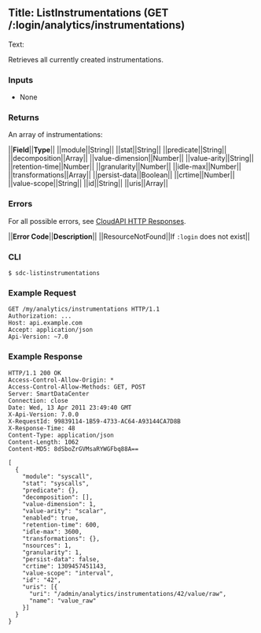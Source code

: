 Title: ListInstrumentations (GET /:login/analytics/instrumentations)
---
Text:

Retrieves all currently created instrumentations.

### Inputs

* None

### Returns

An array of instrumentations:

||**Field**||**Type**||
||module||String||
||stat||String||
||predicate||String||
||decomposition||Array||
||value-dimension||Number||
||value-arity||String||
||retention-time||Number||
||granularity||Number||
||idle-max||Number||
||transformations||Array||
||persist-data||Boolean||
||crtime||Number||
||value-scope||String||
||id||String||
||uris||Array||

### Errors

For all possible errors, see [CloudAPI HTTP Responses](#cloudapi-http-responses).

||**Error Code**||**Description**||
||ResourceNotFound||If `:login` does not exist||

### CLI

    $ sdc-listinstrumentations

### Example Request

    GET /my/analytics/instrumentations HTTP/1.1
    Authorization: ...
    Host: api.example.com
    Accept: application/json
    Api-Version: ~7.0

### Example Response

    HTTP/1.1 200 OK
    Access-Control-Allow-Origin: *
    Access-Control-Allow-Methods: GET, POST
    Server: SmartDataCenter
    Connection: close
    Date: Wed, 13 Apr 2011 23:49:40 GMT
    X-Api-Version: 7.0.0
    X-RequestId: 99839114-1B59-4733-AC64-A93144CA7D8B
    X-Response-Time: 48
    Content-Type: application/json
    Content-Length: 1062
    Content-MD5: 8dSboZrGVMsaRYWGFbq88A==

    [
      {
        "module": "syscall",
        "stat": "syscalls",
        "predicate": {},
        "decomposition": [],
        "value-dimension": 1,
        "value-arity": "scalar",
        "enabled": true,
        "retention-time": 600,
        "idle-max": 3600,
        "transformations": {},
        "nsources": 1,
        "granularity": 1,
        "persist-data": false,
        "crtime": 1309457451143,
        "value-scope": "interval",
        "id": "42",
        "uris": [{
          "uri": "/admin/analytics/instrumentations/42/value/raw",
          "name": "value_raw"
        }]
      }
    }

